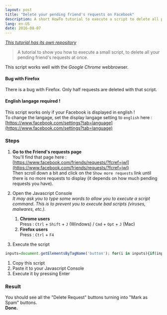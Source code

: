 ```yaml
---
layout: post
title: "Delete your pending friend's requests on Facebook"
description: A short HowTo tutorial to execute a script to delete all pending friend's requests at once.
lang: en-US
date: 2016-08-07
---
```


_[This tutorial has its own repository](https://github.com/dorianbayart/delete-pending-requests-on-facebook)_

> A tutorial to show you how to execute a small script, to delete all your pending friend's requests at once.

This script works well with the _Google Chrome_ webbrowser.

#### Bug with Firefox
There is a bug with Firefox.
Only half requests are deleted with that script.

#### English langage required !
This script works only if your Facebook is displayed in english !  
To change the langage, set the display langage setting to `english` here : [https://www.facebook.com/settings?tab=language](https://www.facebook.com/settings?tab=language)

### Steps
1. **Go to the Friend's requests page**  
You'll find that page here : [https://www.facebook.com/friends/requests/?fcref=jwl](https://www.facebook.com/friends/requests/?fcref=jwl)  
Then scroll down a bit and click on the `Show more requests` link until there is no more requests to display (it depends on how much pending requests you have).

2. Open the Javascript Console  
_It may ask you to type some words to allow you to execute a script command.
This is to prevent you to execute bad scripts (viruses, malwares, etc.)._
   1. **Chrome users**  
Press : `Ctrl` + `Shift` + `J` (Windows) / `Cmd` + `Opt` + `J` (Mac)
   2. **Firefox users**  
Press : `Ctrl` + `F4`

3. Execute the script  
~~~ javascript
inputs=document.getElementsByTagName('button'); for(i in inputs){if(inputs[i].innerHTML == 'Delete Request' && inputs[i].id != "") {inputs[i].click();}}
~~~
   1. Copy this script
   2. Paste it to your Javascript Console
   3. Execute it by pressing Enter


### Result
You should see all the "Delete Request" buttons turning into "Mark as Spam" buttons.  
**Done.**  
